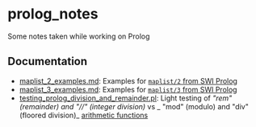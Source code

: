 # prolog_notes
Some notes taken while working on Prolog

## Documentation

- [maplist_2_examples.md](maplist_2_examples.md):
  Examples for [`maplist/2` from SWI Prolog](https://www.swi-prolog.org/pldoc/man?predicate=maplist%2f2)
- [maplist_3_examples.md](maplist_3_examples.md): 
  Examples for [`maplist/3` from SWI Prolog](https://www.swi-prolog.org/pldoc/doc_for?object=maplist/3)
- [testing_prolog_division_and_remainder.pl](testing_prolog_division_and_remainder.pl): 
  Light testing of _"rem" (remainder) and "//" (integer division)_ vs _ "mod" (modulo) and "div" (floored division)_
  [arithmetic functions](https://www.swi-prolog.org/pldoc/man?section=functions)

